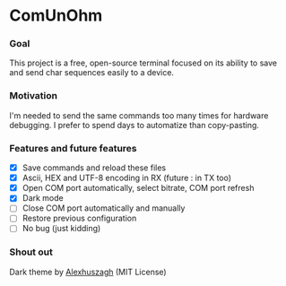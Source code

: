# ComUnOhm
### Goal
This project is a free, open-source terminal focused on its ability to save and send char sequences easily to a device.

### Motivation
I'm needed to send the same commands too many times for hardware debugging. I prefer to spend days to automatize than copy-pasting.

### Features and future features
- [x] Save commands and reload these files
- [x] Ascii, HEX and UTF-8 encoding in RX (future : in TX too)
- [x] Open COM port automatically, select bitrate, COM port refresh
- [X] Dark mode
- [ ] Close COM port automatically and manually
- [ ] Restore previous configuration
- [ ] No bug (just kidding) 

### Shout out 
Dark theme by [Alexhuszagh](https://github.com/Alexhuszagh/BreezeStyleSheets.git) (MIT License)
